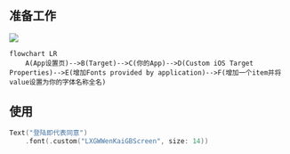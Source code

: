 ## 准备工作

![](https://oss.kinda.info/image/202212201625358.png)

```mermaid
flowchart LR
    A(App设置页)-->B(Target)-->C(你的App)-->D(Custom iOS Target Properties)-->E(增加Fonts provided by application)-->F(增加一个item并将value设置为你的字体名称全名)
```

## 使用

```swift
Text("登陆即代表同意")
    .font(.custom("LXGWWenKaiGBScreen", size: 14))
```
